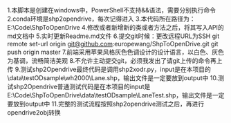 1.本脚本是创建在windows中，PowerShell不支持&&语法，需要分别执行命令
2.conda环境是shp2opendrive，每次记得进入
3.本代码所在路径为：E:\Code\ShpToOpenDrive
4.修改或者新增新的类或者方法之后，将其写入API的md文档中
5.实时更新Readme.md文件
6.提交git时候：更改远程URL为SSH
git remote set-url origin git@github.com:europewang/ShpToOpenDrive.git
git push origin master
7.前端采用苹果风格灰色色调设计的设计语言，以白色、灰色为基调，流畅简洁美观
8.不允许主动提交git，必须我发出了请git上传的命令再上传
9.测试shp2Opendrive最终代码是调用shp2xodr.py，input是在本项目的\data\testODsample\wh2000\Lane.shp，输出文件是一定要放到output中
10.测试shp2Opendrive普通测试代码是在本项目的input是E:\Code\ShpToOpenDrive\data\testODsample\LaneTest.shp，输出文件是一定要放到output中
11.完整的测试流程按照shp2opendrive测试之后，再进行opendrive2obj转换
